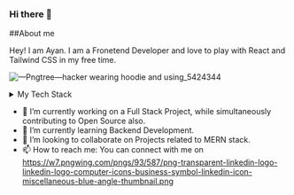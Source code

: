 ### Hi there 👋

<!--
**Ayansaxena24/Ayansaxena24** is a ✨ _special_ ✨ repository because its `README.md` (this file) appears on your GitHub profile.

Here are some ideas to get you started:

- 🔭 I’m currently working on ...
- 🌱 I’m currently learning ...
- 👯 I’m looking to collaborate on ...
- 🤔 I’m looking for help with ...
- 💬 Ask me about ...
- 📫 How to reach me: ...
- 😄 Pronouns: ...
- ⚡ Fun fact: ...
-->

##About me

Hey! I am Ayan. I am a Fronetend Developer and love to play with React and Tailwind CSS in my free time. 


![—Pngtree—hacker wearing hoodie and using_5424344](https://github.com/Ayansaxena24/Ayansaxena24/assets/84512148/e6d56660-a584-4af7-aa6b-f3efc10ea1e8)




<details>
<summary>My Tech Stack</summary>

| Rank |  TECH_STACK   |
|-----:|---------------|
|   1  |  ReactJs      |
|   2  |  Tailwind CSS |
|   3  |  C++          |
|   4  |  MYSQL        |


</details>

- 🔭 I’m currently working on a Full Stack Project, while simultaneously contributing to Open Source also.
- 🌱 I’m currently learning Backend Development.
- 👯 I’m looking to collaborate on Projects related to MERN stack.
- 📫 How to reach me:
      You can connect with me on [<picture>https://w7.pngwing.com/pngs/93/587/png-transparent-linkedin-logo-linkedin-logo-computer-icons-business-symbol-linkedin-icon-miscellaneous-blue-angle-thumbnail.png</picture>](https://www.linkedin.com/in/ayan-saxena-210a5421b/)

